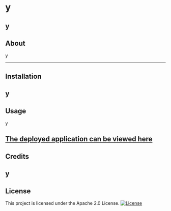 
  
  # y

  y
---
  ## About
  y

  ---
  ## Installation
  y
  ---
  ## Usage
  y

  [The deployed application can be viewed here](undefined)
---
## Credits
  y
  ---
## License
  This project is licensed under the Apache 2.0 License. [![License](https://img.shields.io/badge/License-Apache_2.0-blue.svg)](https://opensource.org/licenses/Apache-2.0)

